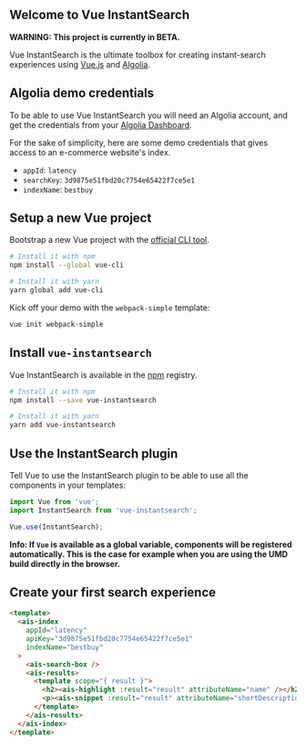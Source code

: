 ## Welcome to Vue InstantSearch

**WARNING: This project is currently in BETA.**

Vue InstantSearch is the ultimate toolbox for creating instant-search
experiences using [Vue.js](https://vuejs.org/) and [Algolia](https://www.algolia.com/).

## Algolia demo credentials

To be able to use Vue InstantSearch you will need an Algolia account, and
get the credentials from your [Algolia Dashboard](https://www.algolia.com/api-keys).

For the sake of simplicity, here are some demo credentials that gives access to
an e-commerce website's index.

 - `appId`: `latency`
 - `searchKey`: `3d9875e51fbd20c7754e65422f7ce5e1`
 - `indexName`: `bestbuy`

## Setup a new Vue project

Bootstrap a new Vue project with the [official CLI tool](https://vuejs.org/v2/guide/installation.html#CLI).

```sh
# Install it with npm
npm install --global vue-cli

# Install it with yarn
yarn global add vue-cli
```

Kick off your demo with the `webpack-simple` template:

```sh
vue init webpack-simple
```

## Install `vue-instantsearch`

Vue InstantSearch is available in the [npm](https://www.npmjs.com) registry.

```sh
# Install it with npm
npm install --save vue-instantsearch

# Install it with yarn
yarn add vue-instantsearch
```

## Use the InstantSearch plugin

Tell Vue to use the InstantSearch plugin to be able to use all the components
in your templates:

```js
import Vue from 'vue';
import InstantSearch from 'vue-instantsearch';

Vue.use(InstantSearch);
```

**Info: If `Vue` is available as a global variable, components will be registered automatically.
This is the case for example when you are using the UMD build directly in the browser.**



## Create your first search experience

```html
<template>
  <ais-index
    appId="latency"
    apiKey="3d9875e51fbd20c7754e65422f7ce5e1"
    indexName="bestbuy"
  >
    <ais-search-box />
    <ais-results>
      <template scope="{ result }">
        <h2><ais-highlight :result="result" attributeName="name" /></h2>
        <p><ais-snippet :result="result" attributeName="shortDescription" /></p>
      </template>
    </ais-results>
  </ais-index>
</template>
```
